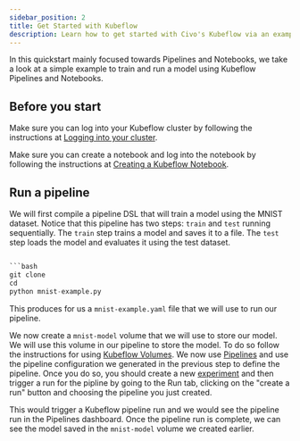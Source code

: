 ```yaml
---
sidebar_position: 2
title: Get Started with Kubeflow
description: Learn how to get started with Civo's Kubeflow via an example.
---
```


<head>
  <title>Kubeflow quickstart | Civo Documentation</title>
</head>

In this quickstart mainly focused towards Pipelines and Notebooks, we take a look at a simple example to train and run a model using Kubeflow Pipelines and Notebooks.

## Before you start

Make sure you can log into your Kubeflow cluster by following the instructions at [Logging into your cluster](kubeflow-dashboard.md#logging-into-your-cluster).

Make sure you can create a notebook and log into the notebook by following the instructions at [Creating a Kubeflow Notebook](creating-a-new-kubeflow-notebook.md).

## Run a pipeline

We will first compile a pipeline DSL that will train a model using the MNIST dataset. Notice that this pipeline has two steps: `train` and `test` running sequentially. The `train` step trains a model and saves it to a file. The `test` step loads the model and evaluates it using the test dataset.

```python

```bash
git clone 
cd 
python mnist-example.py
```

This produces for us a `mnist-example.yaml` file that we will use to run our pipeline.

We now create a `mnist-model` volume that we will use to store our model. We will use this volume in our pipeline to store the model. To do so follow the instructions for using [Kubeflow Volumes](kubeflow-dashboard.md/#volumes). We now use [Pipelines](kubeflow-dashboard.md/) and use the pipeline configuration we generated in the previous step to define the pipeline. Once you do so, you should create a new [experiment]((kubeflow-dashboard.md/)) and then trigger a run for the pipline by going to the Run tab, clicking on the "create a run" button and choosing the pipeline you just created.

<!-- needs an image -->

This would trigger a Kubeflow pipeline run and we would see the pipeline run in the Pipelines dashboard. Once the pipeline run is complete, we can see the model saved in the `mnist-model` volume we created earlier.

<!-- needs and image -->